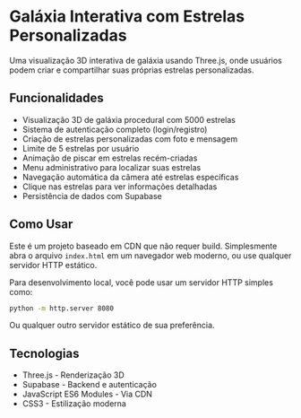 # Galáxia Interativa com Estrelas Personalizadas

Uma visualização 3D interativa de galáxia usando Three.js, onde usuários podem criar e compartilhar suas próprias estrelas personalizadas.

## Funcionalidades

- Visualização 3D de galáxia procedural com 5000 estrelas
- Sistema de autenticação completo (login/registro)
- Criação de estrelas personalizadas com foto e mensagem
- Limite de 5 estrelas por usuário
- Animação de piscar em estrelas recém-criadas
- Menu administrativo para localizar suas estrelas
- Navegação automática da câmera até estrelas específicas
- Clique nas estrelas para ver informações detalhadas
- Persistência de dados com Supabase

## Como Usar

Este é um projeto baseado em CDN que não requer build. Simplesmente abra o arquivo `index.html` em um navegador web moderno, ou use qualquer servidor HTTP estático.

Para desenvolvimento local, você pode usar um servidor HTTP simples como:

```bash
python -m http.server 8080
```

Ou qualquer outro servidor estático de sua preferência.

## Tecnologias

- Three.js - Renderização 3D
- Supabase - Backend e autenticação
- JavaScript ES6 Modules - Via CDN
- CSS3 - Estilização moderna